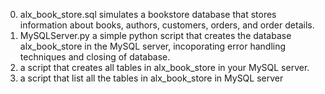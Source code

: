 0. alx_book_store.sql simulates a bookstore database that stores information about books, authors, customers, orders, and order details.
1. MySQLServer.py a simple python script that creates the database alx_book_store in the MySQL server, incoporating error handling techniques and closing of database.
2. a script that creates all tables in alx_book_store in your MySQL server.
3. a script that list all the tables in alx_book_store in MySQL server

